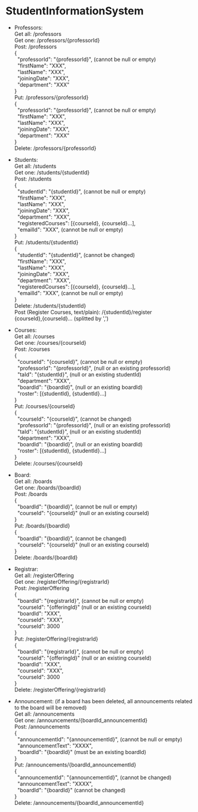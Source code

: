 # StudentInformationSystem

* Professors:  
Get all: /professors  
Get one: /professors/{professorId}  
Post: /professors   
{  
&nbsp;&nbsp;"professorId": "{professorId}", (cannot be null or empty)  
&nbsp;&nbsp;"firstName": "XXX",  
&nbsp;&nbsp;"lastName": "XXX",  
&nbsp;&nbsp;"joiningDate": "XXX",  
&nbsp;&nbsp;"department": "XXX"  
}  
Put: /professors/{professorId}   
{  
&nbsp;&nbsp;"professorId": "{professorId}", (cannot be null or empty)  
&nbsp;&nbsp;"firstName": "XXX",  
&nbsp;&nbsp;"lastName": "XXX",  
&nbsp;&nbsp;"joiningDate": "XXX",  
&nbsp;&nbsp;"department": "XXX"  
}  
Delete: /professors/{professorId}  

* Students:  
Get all: /students   
Get one: /students/{studentId}  
Post: /students  
{  
&nbsp;&nbsp;"studentId": "{studentId}", (cannot be null or empty)  
&nbsp;&nbsp;"firstName": "XXX",  
&nbsp;&nbsp;"lastName": "XXX",  
&nbsp;&nbsp;"joiningDate": "XXX",  
&nbsp;&nbsp;"department": "XXX",  
&nbsp;&nbsp;"registeredCourses": [{courseId}, {courseId}...],  
&nbsp;&nbsp;"emailId": "XXX", (cannot be null or empty)  
}  
Put: /students/{studentId}  
{  
&nbsp;&nbsp;"studentId": "{studentId}", (cannot be changed)  
&nbsp;&nbsp;"firstName": "XXX",  
&nbsp;&nbsp;"lastName": "XXX",  
&nbsp;&nbsp;"joiningDate": "XXX",  
&nbsp;&nbsp;"department": "XXX",  
&nbsp;&nbsp;"registeredCourses": [{courseId}, {courseId}...],  
&nbsp;&nbsp;"emailId": "XXX", (cannot be null or empty)  
}  
Delete: /students/{studentId}  
Post (Register Courses, text/plain): /{studentId}/register  
{courseId},{courseId}...  (splitted by ',')

* Courses:  
Get all: /courses  
Get one: /courses/{courseId}  
Post: /courses   
{  
&nbsp;&nbsp;"courseId": "{courseId}", (cannot be null or empty)  
&nbsp;&nbsp;"professorId": "{professorId}", (null or an existing professorId)  
&nbsp;&nbsp;"taId": "{studentId}", (null or an existing studentId)  
&nbsp;&nbsp;"department": "XXX",  
&nbsp;&nbsp;"boardId": "{boardId}", (null or an existing boardId)  
&nbsp;&nbsp;"roster": [{studentId}, {studentId}...]    
}   
Put: /courses/{courseId}   
{  
&nbsp;&nbsp;"courseId": "{courseId}", (cannot be changed)  
&nbsp;&nbsp;"professorId": "{professorId}", (null or an existing professorId)  
&nbsp;&nbsp;"taId": "{studentId}", (null or an existing studentId)  
&nbsp;&nbsp;"department": "XXX",  
&nbsp;&nbsp;"boardId": "{boardId}", (null or an existing boardId)  
&nbsp;&nbsp;"roster": [{studentId}, {studentId}...]    
}   
Delete: /courses/{courseId}  

* Board:  
Get all: /boards  
Get one: /boards/{boardId}  
Post: /boards   
{  
&nbsp;&nbsp;"boardId": "{boardId}", (cannot be null or empty)  
&nbsp;&nbsp;"courseId": "{courseId}" (null or an existing courseId)  
}  
Put: /boards/{boardId}  
{  
&nbsp;&nbsp;"boardId": "{boardId}", (cannot be changed)  
&nbsp;&nbsp;"courseId": "{courseId}" (null or an existing courseId)  
}  
Delete: /boards/{boardId}  

* Registrar:  
Get all: /registerOffering  
Get one: /registerOffering/{registrarId}  
Post: /registerOffering   
{  
&nbsp;&nbsp;"boardId": "{registrarId}", (cannot be null or empty)  
&nbsp;&nbsp;"courseId": "{offeringId}" (null or an existing courseId)  
&nbsp;&nbsp;"boardId": "XXX",  
&nbsp;&nbsp;"courseId": "XXX",  
&nbsp;&nbsp;"courseId": 3000   
}  
Put: /registerOffering/{registrarId}  
{  
&nbsp;&nbsp;"boardId": "{registrarId}", (cannot be null or empty)  
&nbsp;&nbsp;"courseId": "{offeringId}" (null or an existing courseId)  
&nbsp;&nbsp;"boardId": "XXX",  
&nbsp;&nbsp;"courseId": "XXX",  
&nbsp;&nbsp;"courseId": 3000   
}  
Delete: /registerOffering/{registrarId}  

* Announcement:  (if a board has been deleted, all announcements related to the board will be removed)  
Get all: /announcements  
Get one: /announcements/{boardId_announcementId}  
Post: /announcements   
{  
&nbsp;&nbsp;"announcementId": "{announcementId}", (cannot be null or empty)  
&nbsp;&nbsp;"announcementText": "XXXX",  
&nbsp;&nbsp;"boardId": "{boardId}" (must be an existing boardId)  
}   
Put: /announcements/{boardId_announcementId}    
{  
&nbsp;&nbsp;"announcementId": "{announcementId}", (cannot be changed)  
&nbsp;&nbsp;"announcementText": "XXXX",  
&nbsp;&nbsp;"boardId": "{boardId}" (cannot be changed)  
}    
Delete: /announcements/{boardId_announcementId}   
